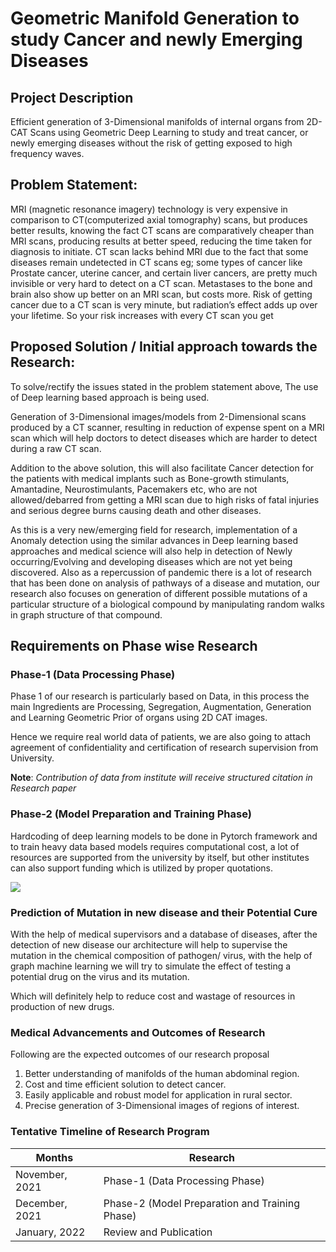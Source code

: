# Geometric Manifold Generation to study Cancer and newly Emerging Diseases

## Project Description

Efficient generation of 3-Dimensional manifolds of internal organs from 2D-CAT Scans using Geometric Deep Learning to study and treat cancer, or newly emerging diseases without the risk of getting exposed to high frequency waves.

## Problem Statement:

MRI (magnetic resonance imagery) technology is very expensive in comparison to CT(computerized axial tomography) scans, but produces better results, knowing the fact CT scans are comparatively cheaper than MRI scans, producing results at better speed, reducing the time taken for diagnosis to initiate. CT scan lacks behind MRI due to the fact that some diseases remain undetected in CT scans eg; some types of cancer like Prostate cancer, uterine cancer, and certain liver cancers, are pretty much invisible or very hard to detect on a CT scan. Metastases to the bone and brain also show up better on an MRI scan, but costs more. Risk of getting cancer due to a CT scan is very minute, but radiation’s effect adds up over your lifetime. So your risk increases with every CT scan you get

## Proposed Solution / Initial approach towards the Research:

To solve/rectify the issues stated in the problem statement above, The use of Deep learning based approach is being used. 

Generation of 3-Dimensional images/models from 2-Dimensional scans produced by a CT scanner, resulting in reduction of expense spent on a MRI scan which will help doctors to detect diseases which are harder to detect during a raw CT scan. 

Addition to the above solution, this will also facilitate Cancer detection for the patients with medical implants such as Bone-growth stimulants, Amantadine, Neurostimulants, Pacemakers etc, who are not allowed/debarred from getting a MRI scan due to high risks of fatal injuries and serious degree burns causing death and other diseases. 

As this is a very new/emerging field for research, implementation of a Anomaly detection using the similar advances in Deep learning based approaches and medical science will also help in detection of Newly occurring/Evolving and developing diseases which are not yet being discovered. Also as a repercussion of pandemic there is a lot of research that has been done on analysis of pathways of a disease and mutation, our research also focuses on generation of different possible mutations of a particular structure of a biological compound by manipulating random walks in graph structure of that compound.

## Requirements on Phase wise Research

### Phase-1 (Data Processing Phase)

Phase 1 of our research is particularly based on Data, in this process the main Ingredients are Processing, Segregation, Augmentation, Generation and Learning Geometric Prior of organs using 2D CAT images. 

Hence we require real world data of patients, we are also going to attach agreement of confidentiality and certification of research supervision from University. 

**Note**: *Contribution of data from institute will receive structured citation in Research paper*

### Phase-2 (Model Preparation and Training Phase)

Hardcoding of deep learning models to be done in Pytorch framework and to train heavy data based models requires computational cost, a lot of resources are supported from the university by itself, but other institutes can also support funding which is utilized by proper quotations.

**![](https://lh4.googleusercontent.com/9CnyDQiMc69EMqvNPeDkFaRKXRzY-FiZLVoPBJ9jK4jupMEE8Rj4D7ibJExQ2xIn7FFIYtwlkwzBiKHSYgJ2vfuZryvyUFoThUvN4TmRt8f3YZaZ0FPWGQTmUAwfRF8YK8CC3vpe)**


### **Prediction of Mutation in new disease and their Potential Cure**

With the help of medical supervisors and a database of diseases, after the detection of new disease our architecture will help to supervise the mutation in the chemical composition of pathogen/ virus, with the help of graph machine learning we will try to simulate the effect of testing a potential drug on the virus and its mutation. 

Which will definitely help to reduce cost and wastage of resources in production of new drugs.

### **Medical Advancements and Outcomes of Research**

Following are the expected outcomes of our research proposal 

1. Better understanding of manifolds of the human abdominal region. 
2. Cost and time efficient solution to detect cancer. 
3. Easily applicable and robust model for application in rural sector. 
4. Precise generation of 3-Dimensional images of regions of interest.

### **Tentative Timeline of Research Program** 


| Months         | Research                                       |
| -------------- | ---------------------------------------------- |
| November, 2021 | Phase-1 (Data Processing Phase)                |
| December, 2021 | Phase-2 (Model Preparation and Training Phase) |
| January, 2022  | Review and Publication                         |

